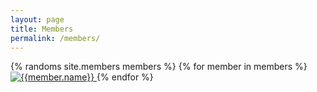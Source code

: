 ```yaml
---
layout: page
title: Members
permalink: /members/
---
```


<div class="grid">

{% randoms site.members members %}
{% for member in members  %}
 <a href="{{member.slug}}">
	<img src="https://github.com/{{ member.github }}.png?size=80" class="grid-img" alt="{{member.name}}" title="{{ member.name }} - {{ member.position }} @ {{member.company}}"/>
	</a>
{% endfor %}
</div>
